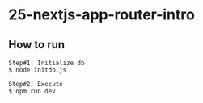 # 25-nextjs-app-router-intro

## How to run

```
Step#1: Initialize db
$ node initdb.js

Step#2: Execute
$ npm run dev
```
